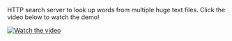 HTTP search server to look up words from multiple huge text files.
Click the video below to watch the demo!

[![Watch the video](https://img.youtube.com/vi/tN5GF3U9MiI/0.jpg)](https://www.youtube.com/watch?v=tN5GF3U9MiI)

